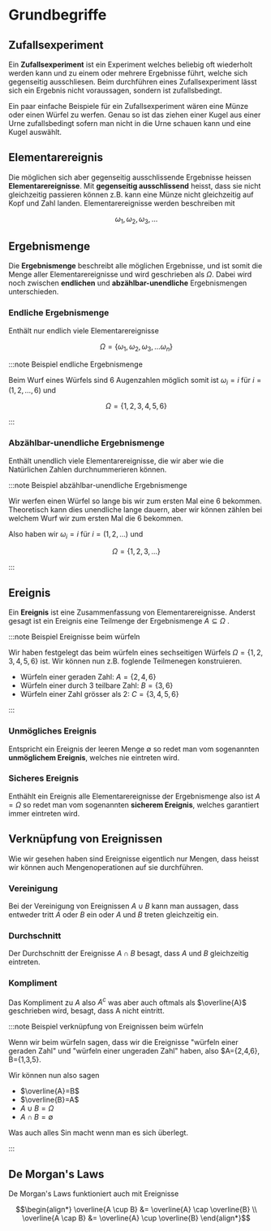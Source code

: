 # Grundbegriffe

## Zufallsexperiment

Ein **Zufallsexperiment** ist ein Experiment welches beliebig oft wiederholt werden kann und zu einem oder mehrere Ergebnisse führt, welche sich gegenseitig ausschliesen. Beim durchführen eines Zufallsexperiment lässt sich ein Ergebnis nicht voraussagen, sondern ist zufallsbedingt.

Ein paar einfache Beispiele für ein Zufallsexperiment wären eine Münze oder einen Würfel zu werfen. Genau so ist das ziehen einer Kugel aus einer Urne zufallsbedingt sofern man nicht in die Urne schauen kann und eine Kugel auswählt.

## Elementarereignis

Die möglichen sich aber gegenseitig ausschlissende Ergebnisse heissen **Elementarereignisse**. Mit **gegenseitig ausschlissend** heisst, dass sie nicht gleichzeitig passieren können z.B. kann eine Münze nicht gleichzeitig auf Kopf und Zahl landen. Elementarereignisse werden beschreiben mit

$$\omega_1,\omega_2,\omega_3,...$$

## Ergebnismenge

Die **Ergebnismenge** beschreibt alle möglichen Ergebnisse, und ist somit die Menge aller Elementarereignisse und wird geschrieben als $\Omega$. Dabei wird noch zwischen **endlichen** und **abzählbar-unendliche** Ergebnismengen unterschieden.

### Endliche Ergebnismenge

Enthält nur endlich viele Elementarereignisse

$$\Omega = \{\omega_1,\omega_2,\omega_3,...\omega_n\}$$

:::note Beispiel endliche Ergebnismenge

Beim Wurf eines Würfels sind 6 Augenzahlen möglich somit ist $\omega_i = i$ für $i=(1,2,...,6)$ und

$$\Omega = \{1,2,3,4,5,6\}$$

:::

### Abzählbar-unendliche Ergebnismenge

Enthält unendlich viele Elementarereignisse, die wir aber wie die Natürlichen Zahlen durchnummerieren können.

:::note Beispiel abzählbar-unendliche Ergebnismenge

 Wir werfen einen Würfel so lange bis wir zum ersten Mal eine 6 bekommen. Theoretisch kann dies unendliche lange dauern, aber wir können zählen bei welchem Wurf wir zum ersten Mal die 6 bekommen.

 Also haben wir $\omega_i = i$ für $i=(1,2,...)$ und

 $$\Omega = \{1,2,3,...\}$$

:::

## Ereignis

Ein **Ereignis** ist eine Zusammenfassung von Elementarereignisse. Anderst gesagt ist ein Ereignis eine Teilmenge der Ergebnismenge $A \subseteq \Omega$ .

:::note Beispiel Ereignisse beim würfeln

 Wir haben festgelegt das beim würfeln eines sechseitigen Würfels $\Omega = \{1,2,3,4,5,6\}$ ist. Wir können nun z.B. foglende Teilmenegen konstruieren.

- Würfeln einer geraden Zahl: $A=\{2,4,6\}$
- Würfeln einer durch 3 teilbare Zahl: $B=\{3,6\}$
- Würfeln einer Zahl grösser als 2: $C=\{3,4,5,6\}$

:::

### Unmögliches Ereignis

Entspricht ein Ereignis der leeren Menge $\emptyset$ so redet man vom sogenannten **unmöglichem Ereignis**, welches nie eintreten wird.

### Sicheres Ereignis

Enthählt ein Ereignis alle Elementarereignisse der Ergebnismenge also ist $A=\Omega$ so redet man vom sogenannten **sicherem Ereignis**, welches garantiert immer eintreten wird.

## Verknüpfung von Ereignissen

Wie wir gesehen haben sind Ereignisse eigentlich nur Mengen, dass heisst wir können auch Mengenoperationen auf sie durchführen.

### Vereinigung

Bei der Vereinigung von Ereignissen $A \cup B$ kann man aussagen, dass entweder tritt $A$ oder $B$ ein oder $A$ und $B$ treten gleichzeitig ein.

### Durchschnitt

Der Durchschnitt der Ereignisse $A \cap B$ besagt, dass $A$ und $B$ gleichzeitig eintreten.

### Kompliment

Das Kompliment zu $A$ also $A^c$ was aber auch oftmals als $\overline{A}$ geschrieben wird, besagt, dass A nicht eintritt.

:::note Beispiel verknüpfung von Ereignissen beim würfeln

 Wenn wir beim würfeln sagen, dass wir die Ereignisse "würfeln einer geraden Zahl" und "würfeln einer ungeraden Zahl" haben, also
 $A=\{2,4,6\}, B=\{1,3,5\}.

 Wir können nun also sagen

- $\overline{A}=B$
- $\overline{B}=A$
- $A \cup B = \Omega$
- $A \cap B = \emptyset$

Was auch alles Sin macht wenn man es sich überlegt.

:::

## De Morgan's Laws

De Morgan's Laws funktioniert auch mit Ereignisse

$$\begin{align*}
 \overline{A \cup B} &= \overline{A} \cap \overline{B} \\
 \overline{A \cap B} &= \overline{A} \cup \overline{B}
\end{align*}$$
